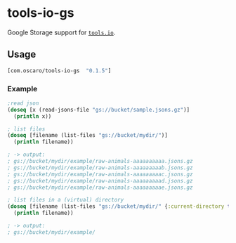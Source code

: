 # tools-io-gs

Google Storage support for [`tools.io`](https://github.com/oscaro/tools-io).

## Usage

```clojure
[com.oscaro/tools-io-gs  "0.1.5"]
```

### Example

```clojure
;read json
(doseq [x (read-jsons-file "gs://bucket/sample.jsons.gz")]
  (println x))

; list files
(doseq [filename (list-files "gs://bucket/mydir/")]
  (println filename))

; -> output:
; gs://bucket/mydir/example/raw-animals-aaaaaaaaaa.jsons.gz
; gs://bucket/mydir/example/raw-animals-aaaaaaaaab.jsons.gz
; gs://bucket/mydir/example/raw-animals-aaaaaaaaac.jsons.gz
; gs://bucket/mydir/example/raw-animals-aaaaaaaaad.jsons.gz
; gs://bucket/mydir/example/raw-animals-aaaaaaaaae.jsons.gz

; list files in a (virtual) directory
(doseq [filename (list-files "gs://bucket/mydir/" {:current-directory true})]
  (println filename))

; -> output:
; gs://bucket/mydir/example/
```
